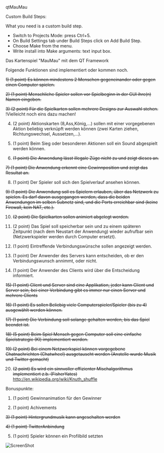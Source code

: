 qtMauMau


Custom Build Steps:

What you need is a custom build step.

   - Switch to Projects Mode: press Ctrl+5.
   - On Build Settings tab under Build Steps click on Add Build Step.
   - Choose Make from the menu.
   - Write install into Make arguments: text input box.



Das Kartenspiel "MauMau" mit dem QT Framework

Folgende Funktionen sind implementiert oder kommen noch.

~~1) (1 point) Es können mindestens 2 Menschen gegeneinander oder gegen einen Computer
spielen.~~

~~2) (1 point) Menschliche Spieler sollen vor Spielbeginn in der GUI ihre(n) Namen eingeben.~~

~~3) (2 point) Für die Spielkarten sollen mehrere Designs zur Auswahl stehen.~~ !Vielleicht noch eins dazu machen!

4) (2 point) Aktionskarten (8,Ass,König,...) sollen mit einer vorgegebenen Aktion beliebig
verknüpft werden können (zwei Karten ziehen, Richtungswechsel, Aussetzen,...).

5) (1 point) Beim Sieg oder besonderen Aktionen soll ein Sound abgespielt werden können.

6) ~~(1 point) Die Anwendung lässt illegale Züge nicht zu und zeigt dieses an.~~

~~7) (1 point) Die Anwendung erkennt eine Gewinnposition und zeigt das Resultat an.~~

8) (1 point) Der Spieler soll sich den Spielverlauf ansehen können.

~~9) (1 point) Die Anwendung soll es Spielern erlauben, über das Netzwerk zu spielen. Es
darf davon ausgegangen werden, dass die beiden Anwendungen im selben Subnetz
sind, und die Ports erreichbar sind (keine Firewall, kein NAT, etc.).~~

10) ~~(2 point) Die Spielkarten sollen animiert abgelegt werden.~~

11) (2 point) Das Spiel soll speicherbar sein und zu einem späteren Zeitpunkt (nach dem
Neustart der Anwendung) wieder aufrufbar sein (Netzwerkspieler werden durch
Computer ersetzt).

12) (1 point) Eintreffende Verbindungswünsche sollen angezeigt werden.

13) (1 point) Der Anwender des Servers kann entscheiden, ob er den Verbindungswunsch
annimmt, oder nicht.

14) (1 point) Der Anwender des Clients wird über die Entscheidung informiert.

~~15) (1 point) Client und Server sind eine Applikation, jeder kann Client und Server sein, bei
einer Verbindung gibt es immer nur einen Server und mehrere Clients~~

~~16) (1 point) Es sollen Beliebig viele Computerspieler/Spieler (bis zu 4) ausgewählt werden
können.~~

~~17) (1 point) Die Verbindung soll solange gehalten werden, bis das Spiel beendet ist.~~

~~18) (5 point) Beim Spiel Mensch gegen Computer soll eine einfache Spielstrategie (KI)
implementiert werden.~~

~~19) (2 point) Bei einem Netzwerkspiel können vorgegebene Chatnachrichten (Chatwheel)
ausgetauscht werden (Anstelle wurde Musik und Twitter gemacht)~~

20) ~~(2 point) Es wird ein sinnvoller effizienter Mischalgorithmus implementiert z.b.
(FisherYates)~~
http://en.wikipedia.org/wiki/Knuth_shuffle

Bonuspunkte:

1) (1 point) Gewinnanimation für den Gewinner

2) (1 point) Achivements

~~3) (1 point) Hintergrundmusik kann angeschalten werden~~

~~4) (1 point) TwitterAnbindung~~

5) (1 point) Spieler können ein Profilbild setzten

![ScreenShot](https://raw.githubusercontent.com/pFriesch/qtMauMau/master/screenshot.png
)
